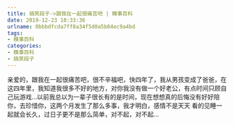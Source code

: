 ```yaml
---
title: 搞笑段子->跟我在一起很痛苦吧 | 糗事百科
date: 2019-12-23 18:33:36
urlname: 0bbbdfcda7ff8a34f5d0a5b04ec9a4bd
tags: 
- 糗事百科
categories:
- 糗事百科
- 搞笑段子
---
```

亲爱的，跟我在一起很痛苦吧，很不辛福吧，快四年了，我从男孩变成了爸爸，在这四年里，我知道我很多不好的地方，对你我没有做一个好老公，有点时间只顾自己玩游戏…以前我总以为一辈子很长有的是时间，现在想想真的后悔没有好好陪你，去珍惜你，这两个月发生了那么多事，我才明白，感情不是天天 看的见睡一起就会长久，过日子更不是那么简单，对不起，对不起…


